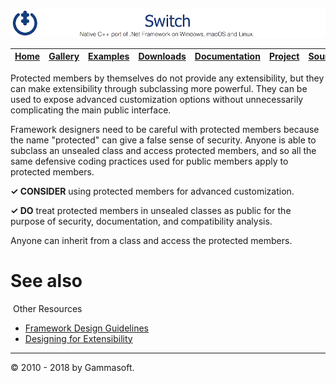 ![Switch Header](Pictures/SwitchNativeC++port.png)

| [Home](Home.md) | [Gallery](Gallery.md) | [Examples](Examples.md) | [Downloads](Downloads.md) | [Documentation](Documentation.md) | [Project](https://sourceforge.net/projects/switchpro) | [Source](https://github.com/gammasoft71/switch) | [License](License.md) | [Gammasoft](https://gammasoft71.wixsite.com/gammasoft) |
|-----------------|-----------------------|-------------------------|-------------------------|-----------------------------------|-------------------------------------------------------|-------------------------------------------------|-----------------------|---------------------------------------------------------|

Protected members by themselves do not provide any extensibility, but they can make extensibility through subclassing more powerful. They can be used to expose advanced customization options without unnecessarily complicating the main public interface.

Framework designers need to be careful with protected members because the name "protected" can give a false sense of security. Anyone is able to subclass an unsealed class and access protected members, and so all the same defensive coding practices used for public members apply to protected members.

**✓ CONSIDER** using protected members for advanced customization.

**✓ DO** treat protected members in unsealed classes as public for the purpose of security, documentation, and compatibility analysis.

Anyone can inherit from a class and access the protected members.

# See also
​
Other Resources

* [Framework Design Guidelines](FrameworkDesignGuidelines.md)
* [Designing for Extensibility](DesigningForExtensibility.md)

______________________________________________________________________________________________

© 2010 - 2018 by Gammasoft.
